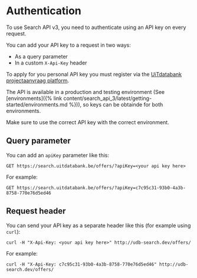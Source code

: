 ---
---

# Authentication

To use Search API v3, you need to authenticate using an API key on every request.

You can add your API key to a request in two ways:

* As a query parameter
* In a custom `X-Api-Key` header

To apply for you personal API key you must register via the [UiTdatabank projectaanvraag platform](https://projectaanvraag.uitdatabank.be).

The API is available in a production and testing environment (See [environments]({% link content/search_api_3/latest/getting-started/environments.md %})), so keys can be obtainde for both environments.

Make sure to use the correct API key with the correct environment.

## Query parameter

You can add an `apiKey` parameter like this:

```
GET https://search.uitdatabank.be/offers/?apiKey=<your api key here>
```

For example:

```
GET https://search.uitdatabank.be/offers/?apiKey=c7c95c31-93b0-4a3b-8758-770e76d5ed46
```

## Request header

You can send your API key as a separate header like this \(for example using `curl`\):

```
curl -H "X-Api-Key: <your api key here>" http://udb-search.dev/offers/
```

For example:

```
curl -H "X-Api-Key: c7c95c31-93b0-4a3b-8758-770e76d5ed46" http://udb-search.dev/offers/
```
